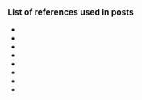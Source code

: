 ### List of references used in posts
* [^unb1]: [Toward Generating a New Intrusion Detection Dataset and Intrusion Traffic Characterization](https://www.scitepress.org/Papers/2018/66398/66398.pdf)
* [^notes1]: [Feature descriptions](https://github.com/r-dube/CICIDS/blob/main/notes/cicflowmeter-2020-ReadMe.txt)
* [^notes2]: [Lab notes](https://github.com/r-dube/CICIDS/blob/main/notes/lab-notes.txt)
* [^colab1]: [Data processing code on Colab](https://github.com/r-dube/CICIDS/blob/main/cicids_data.ipynb)
* [^colab2]: [Logistic, neural networks, KNN code on Colab](https://github.com/r-dube/CICIDS/blob/main/cicids_classifiers.ipynb)
* [^colab3]: [KNN experimentation on Colab](https://github.com/r-dube/CICIDS/blob/main/cicids_knn.ipynb)
* [^scripts1]: [Data processing script for local machine](https://github.com/r-dube/CICIDS/blob/main/scripts/ids_utils.py)
* [^data1]: [Processed data](https://github.com/r-dube/CICIDS/blob/main/MachineLearningCVE/processed/bal-cicids2017.csv)
